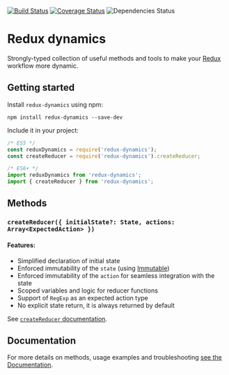 [![Build Status](https://travis-ci.org/kettanaito/redux-dynamics.svg?branch=master)](https://travis-ci.org/kettanaito/redux-dynamics)
[![Coverage Status](https://coveralls.io/repos/github/kettanaito/redux-dynamics/badge.svg)](https://coveralls.io/github/kettanaito/redux-dynamics)
![Dependencies Status](https://david-dm.org/kettanaito/redux-dynamics.svg)

# Redux dynamics
Strongly-typed collection of useful methods and tools to make your [Redux](http://redux.js.org/) workflow more dynamic.

## Getting started
Install `redux-dynamics` using npm:
```
npm install redux-dynamics --save-dev
```
Include it in your project:
```js
/* ES5 */
const reduxDynamics = require('redux-dynamics');
const createReducer = require('redux-dynamics').createReducer;

/* ES6+ */
import reduxDynamics from 'redux-dynamics';
import { createReducer } from 'redux-dynamics';
```

## Methods
### `createReducer({ initialState?: State, actions: Array<ExpectedAction> })`
#### Features:
* Simplified declaration of initial state
* Enforced immutability of the `state` (using [Immutable](https://facebook.github.io/immutable-js))
* Enforced immutability of the `action` for seamless integration with the state
* Scoped variables and logic for reducer functions
* Support of `RegExp` as an expected action type
* No explicit state return, it is always returned by default

See [`createReducer` documentation](./docs/api/createReducer.md).

## Documentation
For more details on methods, usage examples and troubleshooting [see the Documentation](./docs).
